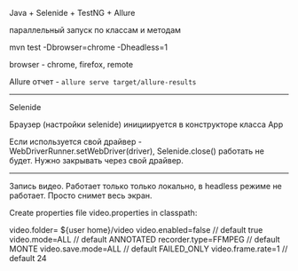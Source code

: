 
Java + Selenide + TestNG + Allure

параллельный запуск по классам и методам

mvn test -Dbrowser=chrome -Dheadless=1

browser - chrome, firefox, remote

Allure отчет - `allure serve target/allure-results`


-----
Selenide

Браузер (настройки selenide) инициируется в конструкторе класса App

Если используется свой драйвер - WebDriverRunner.setWebDriver(driver), Selenide.close() работать не будет.
Нужно закрывать через свой драйвер.



-----
Запись видео.
Работает только только локально, в headless  режиме не работает. Просто снимет весь экран. 
 

Create properties file video.properties in classpath:

video.folder= ${user home}/video
video.enabled=false               // default true
video.mode=ALL                    // default ANNOTATED
recorder.type=FFMPEG              // default MONTE
video.save.mode=ALL               // default FAILED_ONLY
video.frame.rate=1                // default 24